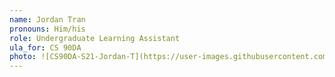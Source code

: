 ```yaml
---
name: Jordan Tran
pronouns: Him/his
role: Undergraduate Learning Assistant
ula_for: CS 90DA
photo: ![CS90DA-S21-Jordan-T](https://user-images.githubusercontent.com/28970539/114800105-e9791000-9d4d-11eb-9126-439f087aeb9c.png)
---
```


